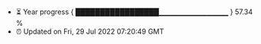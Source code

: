 - ⏳ Year progress { █████████████████▁▁▁▁▁▁▁▁▁▁▁▁▁ } 57.34 %
- ⏰ Updated on Fri, 29 Jul 2022 07:20:49 GMT

